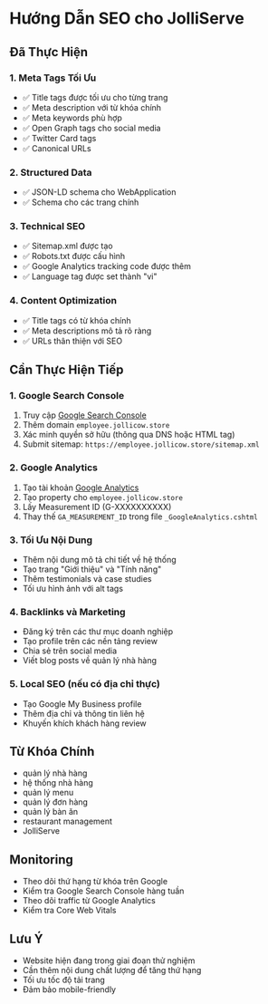 # Hướng Dẫn SEO cho JolliServe

## Đã Thực Hiện

### 1. Meta Tags Tối Ưu
- ✅ Title tags được tối ưu cho từng trang
- ✅ Meta description với từ khóa chính
- ✅ Meta keywords phù hợp
- ✅ Open Graph tags cho social media
- ✅ Twitter Card tags
- ✅ Canonical URLs

### 2. Structured Data
- ✅ JSON-LD schema cho WebApplication
- ✅ Schema cho các trang chính

### 3. Technical SEO
- ✅ Sitemap.xml được tạo
- ✅ Robots.txt được cấu hình
- ✅ Google Analytics tracking code được thêm
- ✅ Language tag được set thành "vi"

### 4. Content Optimization
- ✅ Title tags có từ khóa chính
- ✅ Meta descriptions mô tả rõ ràng
- ✅ URLs thân thiện với SEO

## Cần Thực Hiện Tiếp

### 1. Google Search Console
1. Truy cập [Google Search Console](https://search.google.com/search-console)
2. Thêm domain `employee.jollicow.store`
3. Xác minh quyền sở hữu (thông qua DNS hoặc HTML tag)
4. Submit sitemap: `https://employee.jollicow.store/sitemap.xml`

### 2. Google Analytics
1. Tạo tài khoản [Google Analytics](https://analytics.google.com/)
2. Tạo property cho `employee.jollicow.store`
3. Lấy Measurement ID (G-XXXXXXXXXX)
4. Thay thế `GA_MEASUREMENT_ID` trong file `_GoogleAnalytics.cshtml`

### 3. Tối Ưu Nội Dung
- Thêm nội dung mô tả chi tiết về hệ thống
- Tạo trang "Giới thiệu" và "Tính năng"
- Thêm testimonials và case studies
- Tối ưu hình ảnh với alt tags

### 4. Backlinks và Marketing
- Đăng ký trên các thư mục doanh nghiệp
- Tạo profile trên các nền tảng review
- Chia sẻ trên social media
- Viết blog posts về quản lý nhà hàng

### 5. Local SEO (nếu có địa chỉ thực)
- Tạo Google My Business profile
- Thêm địa chỉ và thông tin liên hệ
- Khuyến khích khách hàng review

## Từ Khóa Chính
- quản lý nhà hàng
- hệ thống nhà hàng
- quản lý menu
- quản lý đơn hàng
- quản lý bàn ăn
- restaurant management
- JolliServe

## Monitoring
- Theo dõi thứ hạng từ khóa trên Google
- Kiểm tra Google Search Console hàng tuần
- Theo dõi traffic từ Google Analytics
- Kiểm tra Core Web Vitals

## Lưu Ý
- Website hiện đang trong giai đoạn thử nghiệm
- Cần thêm nội dung chất lượng để tăng thứ hạng
- Tối ưu tốc độ tải trang
- Đảm bảo mobile-friendly 